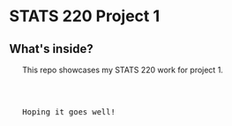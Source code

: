 <h1>STATS 220 Project 1</h1>

<h2>What's inside?</h2>
<ol>This repo showcases my STATS 220 work for project 1.</ol>
<pre>   
  <ul>Hoping it goes well!</ul> 
    </pre>
